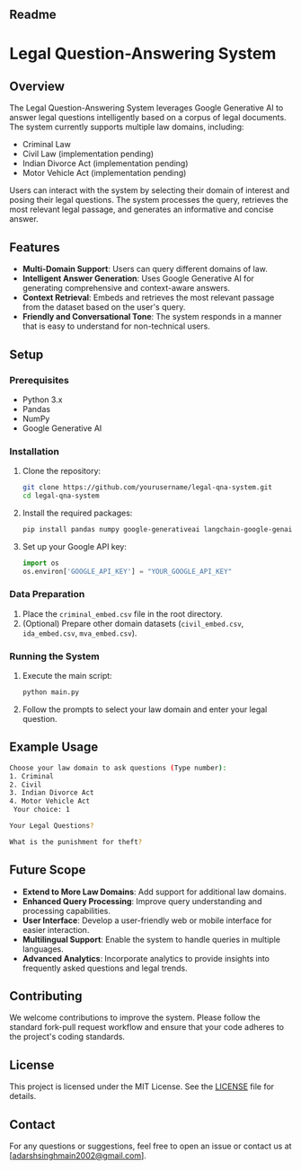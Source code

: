 ## Readme

# Legal Question-Answering System

## Overview

The Legal Question-Answering System leverages Google Generative AI to answer legal questions intelligently based on a corpus of legal documents. The system currently supports multiple law domains, including:

- Criminal Law
- Civil Law (implementation pending)
- Indian Divorce Act (implementation pending)
- Motor Vehicle Act (implementation pending)

Users can interact with the system by selecting their domain of interest and posing their legal questions. The system processes the query, retrieves the most relevant legal passage, and generates an informative and concise answer.

## Features

- **Multi-Domain Support**: Users can query different domains of law.
- **Intelligent Answer Generation**: Uses Google Generative AI for generating comprehensive and context-aware answers.
- **Context Retrieval**: Embeds and retrieves the most relevant passage from the dataset based on the user's query.
- **Friendly and Conversational Tone**: The system responds in a manner that is easy to understand for non-technical users.

## Setup

### Prerequisites

- Python 3.x
- Pandas
- NumPy
- Google Generative AI

### Installation

1. Clone the repository:

   ```bash
   git clone https://github.com/yourusername/legal-qna-system.git
   cd legal-qna-system
   ```

2. Install the required packages:

   ```bash
   pip install pandas numpy google-generativeai langchain-google-genai
   ```

3. Set up your Google API key:

   ```python
   import os
   os.environ['GOOGLE_API_KEY'] = "YOUR_GOOGLE_API_KEY"
   ```

### Data Preparation

1. Place the `criminal_embed.csv` file in the root directory.
2. (Optional) Prepare other domain datasets (`civil_embed.csv`, `ida_embed.csv`, `mva_embed.csv`).

### Running the System

1. Execute the main script:

   ```bash
   python main.py
   ```

2. Follow the prompts to select your law domain and enter your legal question.

## Example Usage

```bash
Choose your law domain to ask questions (Type number):
1. Criminal
2. Civil
3. Indian Divorce Act
4. Motor Vehicle Act
 Your choice: 1

Your Legal Questions?

What is the punishment for theft?
```

## Future Scope

- **Extend to More Law Domains**: Add support for additional law domains.
- **Enhanced Query Processing**: Improve query understanding and processing capabilities.
- **User Interface**: Develop a user-friendly web or mobile interface for easier interaction.
- **Multilingual Support**: Enable the system to handle queries in multiple languages.
- **Advanced Analytics**: Incorporate analytics to provide insights into frequently asked questions and legal trends.

## Contributing

We welcome contributions to improve the system. Please follow the standard fork-pull request workflow and ensure that your code adheres to the project's coding standards.

## License

This project is licensed under the MIT License. See the [LICENSE](LICENSE) file for details.

## Contact

For any questions or suggestions, feel free to open an issue or contact us at [adarshsinghmain2002@gmail.com].

